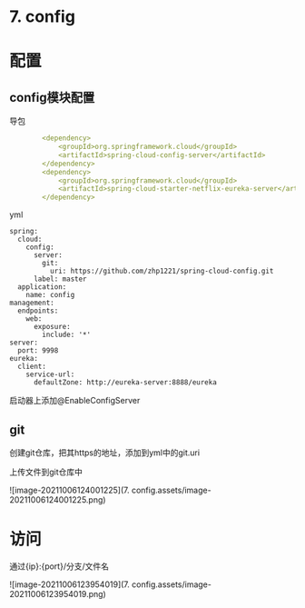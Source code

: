 # 7. config

# 配置

## config模块配置

导包

~~~yml
		<dependency>
            <groupId>org.springframework.cloud</groupId>
            <artifactId>spring-cloud-config-server</artifactId>
        </dependency>
        <dependency>
            <groupId>org.springframework.cloud</groupId>
            <artifactId>spring-cloud-starter-netflix-eureka-server</artifactId>
        </dependency>
~~~

yml

~~~Yml
spring:
  cloud:
    config:
      server:
        git:
          uri: https://github.com/zhp1221/spring-cloud-config.git
      label: master
  application:
    name: config
management:
  endpoints:
    web:
      exposure:
        include: '*'
server:
  port: 9998
eureka:
  client:
    service-url:
      defaultZone: http://eureka-server:8888/eureka
~~~

启动器上添加@EnableConfigServer

## git

创建git仓库，把其https的地址，添加到yml中的git.uri

上传文件到git仓库中

![image-20211006124001225](7. config.assets/image-20211006124001225.png)

# 访问

通过{ip}:{port}/分支/文件名

![image-20211006123954019](7. config.assets/image-20211006123954019.png)